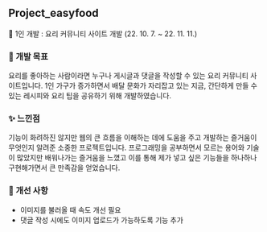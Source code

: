 ## Project_easyfood
🍩 1인 개발 : 요리 커뮤니티 사이트 개발 (22. 10. 7. ~ 22. 11. 11.)

### 🍭 개발 목표

요리를 좋아하는 사람이라면 누구나 게시글과 댓글을 작성할 수 있는 요리 커뮤니티 사이트입니다.
1인 가구가 증가하면서 배달 문화가 자리잡고 있는 지금, 간단하게 만들 수 있는 레시피와 요리 팁을 공유하기 위해 개발하였습니다.

### ✨ 느낀점

기능이 화려하진 않지만 웹의 큰 흐름을 이해하는 데에 도움을 주고 개발하는 즐거움이 무엇인지 알려준 소중한 프로젝트입니다.
프로그래밍을 공부하면서 모르는 용어와 기술이 많았지만 배워나가는 즐거움을 느꼈고
이를 통해 제가 넣고 싶은 기능들을 하나하나 구현해가면서 큰 만족감을 얻었습니다.

### 🔨 개선 사항
* 이미지를 불러올 때 속도 개선 필요
* 댓글 작성 시에도 이미지 업로드가 가능하도록 기능 추가
